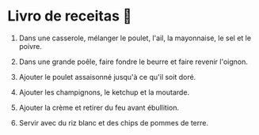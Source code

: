 # Livro de receitas :meat_on_bone:
1. Dans une casserole, mélanger le poulet, l'ail, la mayonnaise, le sel et le poivre.

2. Dans une grande poêle, faire fondre le beurre et faire revenir l'oignon.

3. Ajouter le poulet assaisonné jusqu'à ce qu'il soit doré.

4. Ajouter les champignons, le ketchup et la moutarde.

5. Ajouter la crème et retirer du feu avant ébullition.

6. Servir avec du riz blanc et des chips de pommes de terre.




